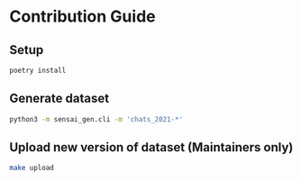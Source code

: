 # Contribution Guide

## Setup

```bash
poetry install
```

## Generate dataset

```bash
python3 -m sensai_gen.cli -m 'chats_2021-*'
```

## Upload new version of dataset (Maintainers only)

```bash
make upload
```
